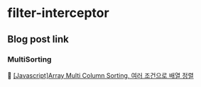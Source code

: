 # filter-interceptor

## Blog post link

### MultiSorting
:page_facing_up: [[Javascript]Array Multi Column Sorting, 여러 조건으로 배열 정렬](https://empty-castle.tistory.com/7)